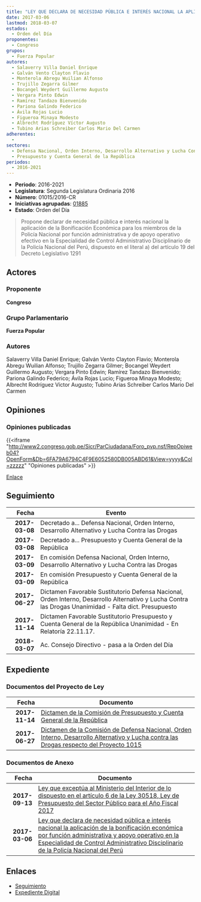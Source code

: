 ```yaml
---
title: "LEY QUE DECLARA DE NECESIDAD PÚBLICA E INTERÉS NACIONAL LA APLICACIÓN DE LA BONIFICACIÓN ECONÓMICA POR FUNCIÓN ADMINISTRATIVA Y APOYO OPERATIVO EN LA ESPECIALIDAD DE CONTROL ADMINISTRATIVO DISCIPLINARIO DE LA POLICÍA NACIONAL DEL PERÚ"
date: 2017-03-06
lastmod: 2018-03-07
estados: 
  - Orden del Día
proponentes: 
  - Congreso
grupos: 
  - Fuerza Popular
autores: 
  - Salaverry Villa Daniel Enrique
  - Galván Vento Clayton Flavio
  - Monterola Abregu Wuilian Alfonso
  - Trujillo Zegarra Gilmer
  - Bocangel Weydert Guillermo Augusto
  - Vergara Pinto Edwin
  - Ramírez Tandazo Bienvenido
  - Pariona Galindo Federico
  - Ávila Rojas Lucio
  - Figueroa Minaya Modesto
  - Albrecht Rodríguez Víctor Augusto
  - Tubino Arias Schreiber Carlos Mario Del Carmen
adherentes: 
  - 
sectores: 
  - Defensa Nacional, Orden Interno, Desarrollo Alternativo y Lucha Contra las Drogas
  - Presupuesto y Cuenta General de la República
periodos: 
  - 2016-2021
---
```


- **Periodo**: 2016-2021
- **Legislatura**: Segunda Legislatura Ordinaria 2016
- **Número**: 01015/2016-CR
- **Iniciativas agrupadas**: [01885](../../01800/01885)
- **Estado**: Orden del Día

> Propone declarar de necesidad pública e interés nacional la aplicación de la Bonificación Económica para los miembros de la Policía Nacional por función administrativa y de apoyo operativo efectivo en la Especialidad de Control Administrativo Disciplinario de la Policía Nacional del Perú, dispuesto en el literal a) del artículo 19 del Decreto Legislativo 1291


## Actores

### Proponente

**Congreso**

### Grupo Parlamentario

**Fuerza Popular**

### Autores

Salaverry Villa Daniel Enrique; Galván Vento Clayton Flavio; Monterola Abregu Wuilian Alfonso; Trujillo Zegarra Gilmer; Bocangel Weydert Guillermo Augusto; Vergara Pinto Edwin; Ramírez Tandazo Bienvenido; Pariona Galindo Federico; Ávila Rojas Lucio; Figueroa Minaya Modesto; Albrecht Rodríguez Víctor Augusto; Tubino Arias Schreiber Carlos Mario Del Carmen


## Opiniones

### Opiniones publicadas

{{<iframe "http://www2.congreso.gob.pe/Sicr/ParCiudadana/Foro_pvp.nsf/RepOpiweb04?OpenForm&Db=6FA79A6794C4F9E6052580DB005ABD61&View=yyyy&Col=zzzzz" "Opiniones publicadas" >}}

[Enlace](http://www2.congreso.gob.pe/Sicr/ParCiudadana/Foro_pvp.nsf/RepOpiweb04?OpenForm&Db=6FA79A6794C4F9E6052580DB005ABD61&View=yyyy&Col=zzzzz)

## Seguimiento

| Fecha | Evento |
|------:|--------|
| **2017-03-08** | Decretado a... Defensa Nacional, Orden Interno, Desarrollo Alternativo y Lucha Contra las Drogas|
| **2017-03-08** | Decretado a... Presupuesto y Cuenta General de la República|
| **2017-03-09** | En comisión Defensa Nacional, Orden Interno, Desarrollo Alternativo y Lucha Contra las Drogas|
| **2017-03-09** | En comisión Presupuesto y Cuenta General de la República|
| **2017-06-27** | Dictamen Favorable Sustitutorio Defensa Nacional, Orden Interno, Desarrollo Alternativo y Lucha Contra las Drogas Unanimidad - Falta dict. Presupuesto|
| **2017-11-14** | Dictamen Favorable Sustitutorio Presupuesto y Cuenta General de la República Unanimidad - En Relatoría 22.11.17.|
| **2018-03-07** | Ac. Consejo Directivo - pasa a la Orden del Día|


## Expediente


### Documentos del Proyecto de Ley

| Fecha | Documento |
|------:|--------|
| **2017-11-14** | [Dictamen de la Comisión de Presupuesto y Cuenta General de la República](http://www.leyes.congreso.gob.pe/Documentos/2016_2021/Dictamenes/Proyectos_de_Ley/01015DC17MAY20171114.pdf) |
| **2017-06-27** | [Dictamen de la Comisión de Defensa Nacional, Orden Interno, Desarrollo Alternativo y Lucha contra las Drogas respecto del Proyecto 1015](http://www.leyes.congreso.gob.pe/Documentos/2016_2021/Dictamenes/Proyectos_de_Ley/01015DC07MAY20170627.pdf) |

### Documentos de Anexo

| Fecha | Documento |
|------:|--------|
| **2017-09-13** | [Ley que exceptúa al Ministerio del Interior de lo dispuesto en el artículo 6 de la Ley 30518, Ley de Presupuesto del Sector Público para el Año Fiscal 2017](http://www.leyes.congreso.gob.pe/Documentos/2016_2021/Proyectos_de_Ley_y_de_Resoluciones_Legislativas/PL0188520170913..pdf) |
| **2017-03-06** | [Ley que declara de necesidad pública e interés nacional la aplicación de la bonificación económica por función administrativa y apoyo operativo en la Especialidad de Control Administrativo Disciplinario de la Policía Nacional del Perú](http://www.leyes.congreso.gob.pe/Documentos/2016_2021/Proyectos_de_Ley_y_de_Resoluciones_Legislativas/PL0101520170306.pdf) |

## Enlaces 

- [Seguimiento](http://www2.congreso.gob.pe/Sicr/TraDocEstProc/CLProLey2016.nsf/f7fff46988ca05b1052578e100829cc7/47b6cb4882cb7a4d052580db00597fcd?OpenDocument)
- [Expediente Digital](http://www2.congreso.gob.pe/Sicr/TraDocEstProc/CLProLey2016.nsf/f7fff46988ca05b1052578e100829cc7/47b6cb4882cb7a4d052580db00597fcd?OpenDocument&Click=05257FB7005EB655.eb71d0cf91d8294e05256cdf006b5706/$Body/0.1C6C)
